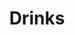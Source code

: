 ---
layout: home
title: Drinks
categories: recipes
permalink: /recipes/drinks
image: /assets/Category Photos with Labels/Drinks.jpg
Description: Drinks
---
